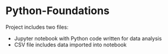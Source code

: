 # Python-Foundations
Project includes two files:
- Jupyter notebook with Python code written for data analysis
- CSV file includes data imported into notebook

